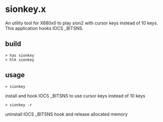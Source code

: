 # sionkey.x
An utility tool for X680x0 to play sion2 with cursor keys instead of 10 keys.
This application hooks IOCS _BITSNS.

## build
```
> has sionkey
> hlk sionkey
```

## usage
```
> sionkey
```
install and hook IOCS _BITSNS to use cursor keys instead of 10 keys

```
> sionkey -r
```
uninstall IOCS _BITSNS hook and release allocated memory
